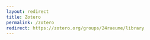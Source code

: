 ```yaml
---
layout: redirect
title: Zotero
permalink: /zotero
redirect: https://zotero.org/groups/24raeume/library
---
```

